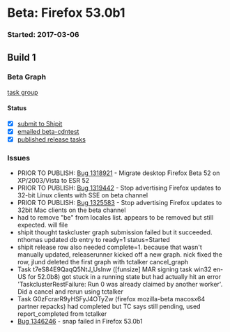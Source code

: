 # Beta: Firefox 53.0b1

### Started: 2017-03-06

## Build 1

### Beta Graph
[task group](https://tools.taskcluster.net/push-inspector/#/sxhGqktmSfCNG3t-P2Bn-g)


#### Status
- [x] [submit to Shipit](https://wiki.mozilla.org/Release:Release_Automation_on_Mercurial:Starting_a_Release#Submit_to_Ship_It)
- [x] [emailed beta-cdntest](../how-tos/relpro.md#1-email-drivers-re-release-live-on-test-channel)
- [x] [published release tasks](../how-tos/relpro.md#3-publish-release)

### Issues
- PRIOR TO PUBLISH: [Bug 1318921](https://bugzil.la/1318921) - Migrate desktop Firefox Beta 52 on XP/2003/Vista to ESR 52
- PRIOR TO PUBLISH: [Bug 1319442](https://bugzil.la/1319442) - Stop advertising Firefox updates to 32-bit Linux clients with SSE on beta channel
- PRIOR TO PUBLISH: [Bug 1325583](https://bugzil.la/1325583) - Stop advertising Firefox updates to 32bit Mac clients on the beta channel
- had to remove "be" from locales list. appears to be removed but still expected. will file
- shipit thought taskcluster graph submission failed but it succeeded. nthomas updated db entry to ready=1 status=Started
- shipit release row also needed complete=1. because that wasn't manually updated, releaserunner kicked off a new graph. nick fixed the row, jlund deleted the first graph with tctalker cancel_graph
- Task t7eS84E9QaqQ5NtJ_UsInw ([funsize] MAR signing task win32 en-US for 52.0b8) got stuck in a running state but had actually hit an error 'TaskclusterRestFailure: Run 0 was already claimed by another worker'. Did a cancel and rerun using tctalker
- Task G0zFcrarR9yHSFyJ4OTyZw (firefox mozilla-beta macosx64 partner repacks) had completed but TC says still pending, used report_completed from tctalker
- [Bug 1346246](https://bugzil.la/1346246) - snap failed in Firefox 53.0b1
